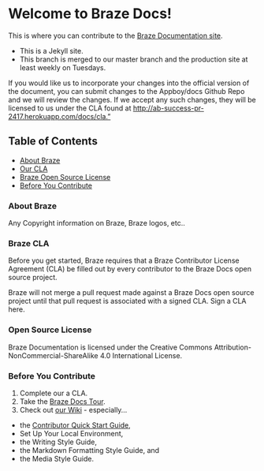 # Welcome to Braze Docs!

This is where you can contribute to the [Braze Documentation site](www.braze.com/docs).

- This is a Jekyll site.
- This branch is merged to our master branch and the production site at least weekly on Tuesdays.

If you would like us to incorporate your changes into the official version of the document, you can submit changes to the Appboy/docs Github Repo and we will review the changes.  If we accept any such changes, they will be licensed to us under the CLA found at http://ab-success-pr-2417.herokuapp.com/docs/cla.”

## Table of Contents
- [About Braze](#about-braze)
- [Our CLA](#braze-cla)
- [Braze Open Source License](#open-source-license)
- [Before You Contribute](#before-you-contribute)


### About Braze
Any Copyright information on Braze, Braze logos, etc..

### Braze CLA
Before you get started, Braze requires that a Braze Contributor License Agreement (CLA) be filled out by every contributor to the Braze Docs open source project.

Braze will not merge a pull request made against a Braze Docs open source project until that pull request is associated with a signed CLA. Sign a CLA here.

### Open Source License

Braze Documentation is licensed under the Creative Commons Attribution-NonCommercial-ShareAlike 4.0 International License.

### Before You Contribute
1. Complete our a CLA.
2. Take the [Braze Docs Tour](www.braze.com/docs/tour).
3. Check out [our Wiki](https://github.com/Appboy/braze-docs/wiki) - especially…
  - the [Contributor Quick Start Guide](https://github.com/Appboy/braze-docs/wiki/Contributor-Quick-Start-Guide),
  - Set Up Your Local Environment,
  - the Writing Style Guide,  
  - the Markdown Formatting Style Guide, and
  - the Media Style Guide.
